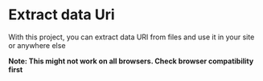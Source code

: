 # Extract data Uri
With this project, you can extract data URI from files and use it in your site or anywhere else

**Note: This might not work on all browsers. Check browser compatibility first**
